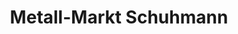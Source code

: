---
title: "Metall-Markt Schuhmann"
url: /wilhelmshaven/metall-markt-schuhmann/
shop: Eisenwaren
---